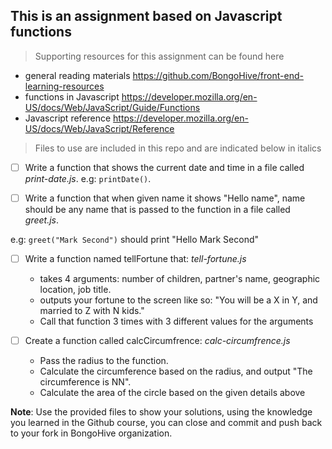 ## This is an assignment based on Javascript functions

> Supporting resources for this assignment can be found here   

- general reading materials https://github.com/BongoHive/front-end-learning-resources
- functions in Javascript https://developer.mozilla.org/en-US/docs/Web/JavaScript/Guide/Functions
- Javascript reference https://developer.mozilla.org/en-US/docs/Web/JavaScript/Reference

> Files to use are included in this repo and are indicated below in italics

- [ ] Write a function that shows the current date and time in a file called *print-date.js*. e.g: `printDate()`. 

- [ ] Write a function that when given name it shows "Hello name", name should be any name that is passed to the function in a file called *greet.js*.

 e.g: `greet("Mark Second")` should print "Hello Mark Second"  
- [ ] Write a function named tellFortune that:  *tell-fortune.js*
    - takes 4 arguments: number of children, partner's name, geographic location, job title.
    - outputs your fortune to the screen like so: "You will be a X in Y, and married to Z with N kids."
    - Call that function 3 times with 3 different values for the arguments
    
- [ ] Create a function called calcCircumfrence: *calc-circumfrence.js*
    - Pass the radius to the function.
    - Calculate the circumference based on the radius, and output "The circumference is NN".
    - Calculate the area of the circle based on the given details above

**Note**: Use the provided files to show your solutions, using the knowledge you learned in the Github course, you can close and commit and push back to your fork in BongoHive organization.
